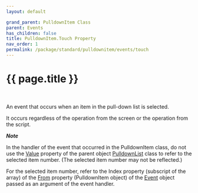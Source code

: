 ```yaml
---
layout: default

grand_parent: PulldownItem Class
parent: Events
has_children: false
title: PulldownItem.Touch Property
nav_order: 1
permalink: /package/standard/pulldownitem/events/touch
---
```

# {{ page.title }}
<br>

An event that occurs when an item in the pull-down list is selected.

It occurs regardless of the operation from the screen or the operation from the script.


***Note***<br>

In the handler of the event that occurred in the PulldownItem class, do not use the <a href="/package/standard/pulldownitem/properties/value">Value</a> property of the parent object <a href="/package/standard/pulldownlist">PulldownList</a> class to refer to the selected item number. (The selected item number may not be reflected.)

For the selected item number, refer to the Index property (subscript of the array) of the <a href="/package/system/event/properties/from">From</a> property (PulldownItem object) of the <a href="/package/system/event">Event</a> object passed as an argument of the event handler.
